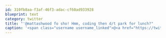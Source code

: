 ```yaml
---
id: 310fb8aa-f3af-46f3-adac-cf60ad933928
blueprint: text
category: twitter
title: "'@mattashwood fo sho! Hmm, coding then d/t park for lunch?"
caption: '<span class="username username_linked">@<a href="https://twitter.com/mattashwood" title="Matt Ashwood">mattashwood</a></span> fo sho! Hmm, coding then d/t park for lunch?'
---
```

